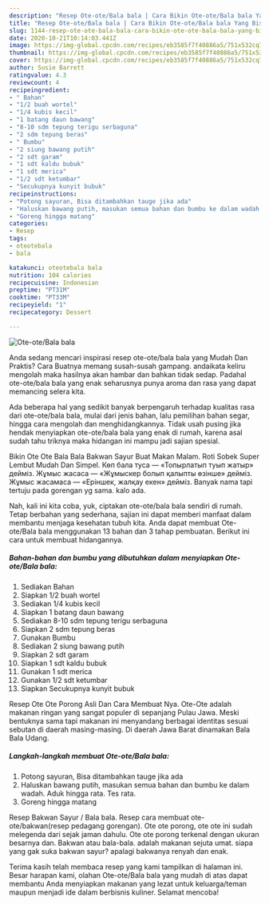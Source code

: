```yaml
---
description: "Resep Ote-ote/Bala bala | Cara Bikin Ote-ote/Bala bala Yang Bisa Manjain Lidah"
title: "Resep Ote-ote/Bala bala | Cara Bikin Ote-ote/Bala bala Yang Bisa Manjain Lidah"
slug: 1144-resep-ote-ote-bala-bala-cara-bikin-ote-ote-bala-bala-yang-bisa-manjain-lidah
date: 2020-10-21T10:14:03.441Z
image: https://img-global.cpcdn.com/recipes/eb3585f7f40886a5/751x532cq70/ote-otebala-bala-foto-resep-utama.jpg
thumbnail: https://img-global.cpcdn.com/recipes/eb3585f7f40886a5/751x532cq70/ote-otebala-bala-foto-resep-utama.jpg
cover: https://img-global.cpcdn.com/recipes/eb3585f7f40886a5/751x532cq70/ote-otebala-bala-foto-resep-utama.jpg
author: Susie Barrett
ratingvalue: 4.3
reviewcount: 4
recipeingredient:
- " Bahan"
- "1/2 buah wortel"
- "1/4 kubis kecil"
- "1 batang daun bawang"
- "8-10 sdm tepung terigu serbaguna"
- "2 sdm tepung beras"
- " Bumbu"
- "2 siung bawang putih"
- "2 sdt garam"
- "1 sdt kaldu bubuk"
- "1 sdt merica"
- "1/2 sdt ketumbar"
- "Secukupnya kunyit bubuk"
recipeinstructions:
- "Potong sayuran, Bisa ditambahkan tauge jika ada"
- "Haluskan bawang putih, masukan semua bahan dan bumbu ke dalam wadah. Aduk hingga rata. Tes rata."
- "Goreng hingga matang"
categories:
- Resep
tags:
- oteotebala
- bala

katakunci: oteotebala bala 
nutrition: 104 calories
recipecuisine: Indonesian
preptime: "PT31M"
cooktime: "PT33M"
recipeyield: "1"
recipecategory: Dessert

---
```



![Ote-ote/Bala bala](https://img-global.cpcdn.com/recipes/eb3585f7f40886a5/751x532cq70/ote-otebala-bala-foto-resep-utama.jpg)

Anda sedang mencari inspirasi resep ote-ote/bala bala yang Mudah Dan Praktis? Cara Buatnya memang susah-susah gampang. andaikata keliru mengolah maka hasilnya akan hambar dan bahkan tidak sedap. Padahal ote-ote/bala bala yang enak seharusnya punya aroma dan rasa yang dapat memancing selera kita.

Ada beberapa hal yang sedikit banyak berpengaruh terhadap kualitas rasa dari ote-ote/bala bala, mulai dari jenis bahan, lalu pemilihan bahan segar, hingga cara mengolah dan menghidangkannya. Tidak usah pusing jika hendak menyiapkan ote-ote/bala bala yang enak di rumah, karena asal sudah tahu triknya maka hidangan ini mampu jadi sajian spesial.

Bikin Ote Ote Bala Bala Bakwan Sayur Buat Makan Malam. Roti Sobek Super Lembut Mudah Dan Simpel. Көп бала туса — «Топырлатып туып жатыр» дейміз. Жұмыс жасаса — «Жұмыскер болып қалыпты өзінше» дейміз. Жұмыс жасамаса — «Еріншек, жалқау екен» дейміз. Banyak nama tapi tertuju pada gorengan yg sama. kalo ada.


Nah, kali ini kita coba, yuk, ciptakan ote-ote/bala bala sendiri di rumah. Tetap berbahan yang sederhana, sajian ini dapat memberi manfaat dalam membantu menjaga kesehatan tubuh kita. Anda dapat membuat Ote-ote/Bala bala menggunakan 13 bahan dan 3 tahap pembuatan. Berikut ini cara untuk membuat hidangannya.

<!--inarticleads1-->

##### Bahan-bahan dan bumbu yang dibutuhkan dalam menyiapkan Ote-ote/Bala bala:

1. Sediakan  Bahan
1. Siapkan 1/2 buah wortel
1. Sediakan 1/4 kubis kecil
1. Siapkan 1 batang daun bawang
1. Sediakan 8-10 sdm tepung terigu serbaguna
1. Siapkan 2 sdm tepung beras
1. Gunakan  Bumbu
1. Sediakan 2 siung bawang putih
1. Siapkan 2 sdt garam
1. Siapkan 1 sdt kaldu bubuk
1. Gunakan 1 sdt merica
1. Gunakan 1/2 sdt ketumbar
1. Siapkan Secukupnya kunyit bubuk


Resep Ote Ote Porong Asli Dan Cara Membuat Nya. Ote-Ote adalah makanan ringan yang sangat populer di sepanjang Pulau Jawa. Meski bentuknya sama tapi makanan ini menyandang berbagai identitas sesuai sebutan di daerah masing-masing. Di daerah Jawa Barat dinamakan Bala Bala Udang. 

<!--inarticleads2-->

##### Langkah-langkah membuat Ote-ote/Bala bala:

1. Potong sayuran, Bisa ditambahkan tauge jika ada
1. Haluskan bawang putih, masukan semua bahan dan bumbu ke dalam wadah. Aduk hingga rata. Tes rata.
1. Goreng hingga matang


Resep Bakwan Sayur / Bala bala. Resep cara membuat ote-ote/bakwan(resep pedagang gorengan). Ote ote porong, ote ote ini sudah melegenda dari sejak jaman dahulu. Ote ote porong terkenal dengan ukuran besarnya dan. Bakwan atau bala-bala. adalah makanan sejuta umat. siapa yang gak suka bakwan sayur? apalagi bakwanya renyah dan enak. 

Terima kasih telah membaca resep yang kami tampilkan di halaman ini. Besar harapan kami, olahan Ote-ote/Bala bala yang mudah di atas dapat membantu Anda menyiapkan makanan yang lezat untuk keluarga/teman maupun menjadi ide dalam berbisnis kuliner. Selamat mencoba!
